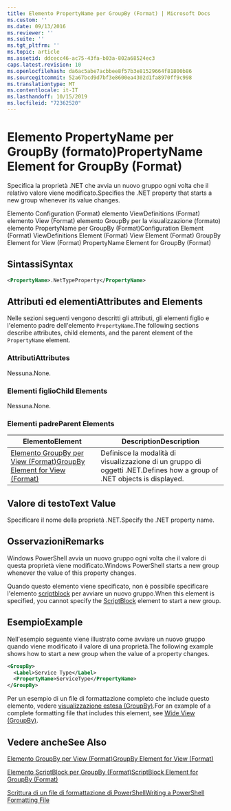 ```yaml
---
title: Elemento PropertyName per GroupBy (Format) | Microsoft Docs
ms.custom: ''
ms.date: 09/13/2016
ms.reviewer: ''
ms.suite: ''
ms.tgt_pltfrm: ''
ms.topic: article
ms.assetid: ddcecc46-ac75-43fa-b03a-802a68524ec3
caps.latest.revision: 10
ms.openlocfilehash: da6ac5abe7acbbee8f57b3e81529664f81800b86
ms.sourcegitcommit: 52a67bcd9d7bf3e8600ea4302d1fa8970ff9c998
ms.translationtype: MT
ms.contentlocale: it-IT
ms.lasthandoff: 10/15/2019
ms.locfileid: "72362520"
---
```

# <a name="propertyname-element-for-groupby-format"></a><span data-ttu-id="0e152-102">Elemento PropertyName per GroupBy (formato)</span><span class="sxs-lookup"><span data-stu-id="0e152-102">PropertyName Element for GroupBy (Format)</span></span>

<span data-ttu-id="0e152-103">Specifica la proprietà .NET che avvia un nuovo gruppo ogni volta che il relativo valore viene modificato.</span><span class="sxs-lookup"><span data-stu-id="0e152-103">Specifies the .NET property that starts a new group whenever its value changes.</span></span>

<span data-ttu-id="0e152-104">Elemento Configuration (Format) elemento ViewDefinitions (Format) elemento View (Format) elemento GroupBy per la visualizzazione (formato) elemento PropertyName per GroupBy (Format)</span><span class="sxs-lookup"><span data-stu-id="0e152-104">Configuration Element (Format) ViewDefinitions Element (Format) View Element (Format) GroupBy Element for View (Format) PropertyName Element for GroupBy (Format)</span></span>

## <a name="syntax"></a><span data-ttu-id="0e152-105">Sintassi</span><span class="sxs-lookup"><span data-stu-id="0e152-105">Syntax</span></span>

```xml
<PropertyName>.NetTypeProperty</PropertyName>
```

## <a name="attributes-and-elements"></a><span data-ttu-id="0e152-106">Attributi ed elementi</span><span class="sxs-lookup"><span data-stu-id="0e152-106">Attributes and Elements</span></span>

<span data-ttu-id="0e152-107">Nelle sezioni seguenti vengono descritti gli attributi, gli elementi figlio e l'elemento padre dell'elemento `PropertyName`.</span><span class="sxs-lookup"><span data-stu-id="0e152-107">The following sections describe attributes, child elements, and the parent element of the `PropertyName` element.</span></span>

### <a name="attributes"></a><span data-ttu-id="0e152-108">Attributi</span><span class="sxs-lookup"><span data-stu-id="0e152-108">Attributes</span></span>

<span data-ttu-id="0e152-109">Nessuna.</span><span class="sxs-lookup"><span data-stu-id="0e152-109">None.</span></span>

### <a name="child-elements"></a><span data-ttu-id="0e152-110">Elementi figlio</span><span class="sxs-lookup"><span data-stu-id="0e152-110">Child Elements</span></span>

<span data-ttu-id="0e152-111">Nessuna.</span><span class="sxs-lookup"><span data-stu-id="0e152-111">None.</span></span>

### <a name="parent-elements"></a><span data-ttu-id="0e152-112">Elementi padre</span><span class="sxs-lookup"><span data-stu-id="0e152-112">Parent Elements</span></span>

|<span data-ttu-id="0e152-113">Elemento</span><span class="sxs-lookup"><span data-stu-id="0e152-113">Element</span></span>|<span data-ttu-id="0e152-114">Description</span><span class="sxs-lookup"><span data-stu-id="0e152-114">Description</span></span>|
|-------------|-----------------|
|[<span data-ttu-id="0e152-115">Elemento GroupBy per View (Format)</span><span class="sxs-lookup"><span data-stu-id="0e152-115">GroupBy Element for View (Format)</span></span>](./groupby-element-for-view-format.md)|<span data-ttu-id="0e152-116">Definisce la modalità di visualizzazione di un gruppo di oggetti .NET.</span><span class="sxs-lookup"><span data-stu-id="0e152-116">Defines how a group of .NET objects is displayed.</span></span>|

## <a name="text-value"></a><span data-ttu-id="0e152-117">Valore di testo</span><span class="sxs-lookup"><span data-stu-id="0e152-117">Text Value</span></span>

<span data-ttu-id="0e152-118">Specificare il nome della proprietà .NET.</span><span class="sxs-lookup"><span data-stu-id="0e152-118">Specify the .NET property name.</span></span>

## <a name="remarks"></a><span data-ttu-id="0e152-119">Osservazioni</span><span class="sxs-lookup"><span data-stu-id="0e152-119">Remarks</span></span>

<span data-ttu-id="0e152-120">Windows PowerShell avvia un nuovo gruppo ogni volta che il valore di questa proprietà viene modificato.</span><span class="sxs-lookup"><span data-stu-id="0e152-120">Windows PowerShell starts a new group whenever the value of this property changes.</span></span>

<span data-ttu-id="0e152-121">Quando questo elemento viene specificato, non è possibile specificare l'elemento [scriptblock](./scriptblock-element-for-groupby-format.md) per avviare un nuovo gruppo.</span><span class="sxs-lookup"><span data-stu-id="0e152-121">When this element is specified, you cannot specify the [ScriptBlock](./scriptblock-element-for-groupby-format.md) element to start a new group.</span></span>

## <a name="example"></a><span data-ttu-id="0e152-122">Esempio</span><span class="sxs-lookup"><span data-stu-id="0e152-122">Example</span></span>

<span data-ttu-id="0e152-123">Nell'esempio seguente viene illustrato come avviare un nuovo gruppo quando viene modificato il valore di una proprietà.</span><span class="sxs-lookup"><span data-stu-id="0e152-123">The following example shows how to start a new group when the value of a property changes.</span></span>

```xml
<GroupBy>
  <Label>Service Type</Label>
  <PropertyName>ServiceType</PropertyName>
</GroupBy>

```

<span data-ttu-id="0e152-124">Per un esempio di un file di formattazione completo che include questo elemento, vedere [visualizzazione estesa (GroupBy)](./wide-view-groupby.md).</span><span class="sxs-lookup"><span data-stu-id="0e152-124">For an example of a complete formatting file that includes this element, see [Wide View (GroupBy)](./wide-view-groupby.md).</span></span>

## <a name="see-also"></a><span data-ttu-id="0e152-125">Vedere anche</span><span class="sxs-lookup"><span data-stu-id="0e152-125">See Also</span></span>

[<span data-ttu-id="0e152-126">Elemento GroupBy per View (Format)</span><span class="sxs-lookup"><span data-stu-id="0e152-126">GroupBy Element for View (Format)</span></span>](./groupby-element-for-view-format.md)

[<span data-ttu-id="0e152-127">Elemento ScriptBlock per GroupBy (Format)</span><span class="sxs-lookup"><span data-stu-id="0e152-127">ScriptBlock Element for GroupBy (Format)</span></span>](./scriptblock-element-for-groupby-format.md)

[<span data-ttu-id="0e152-128">Scrittura di un file di formattazione di PowerShell</span><span class="sxs-lookup"><span data-stu-id="0e152-128">Writing a PowerShell Formatting File</span></span>](./writing-a-powershell-formatting-file.md)
